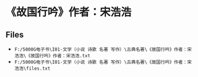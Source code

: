 # 《故国行吟》作者：宋浩浩

## Files

- `F:/5000G电子书\I01-文学（小说 诗歌 名著 写作）\古典名著\《故国行吟》作者：宋浩浩\《故国行吟》作者：宋浩浩.txt`
- `F:/5000G电子书\I01-文学（小说 诗歌 名著 写作）\古典名著\《故国行吟》作者：宋浩浩\files.txt`
